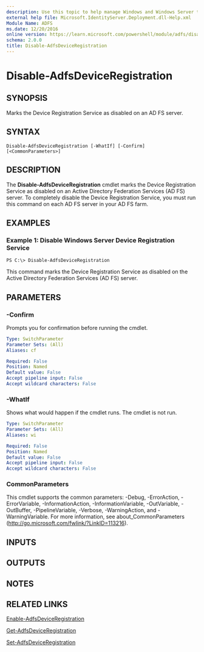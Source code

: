```yaml
---
description: Use this topic to help manage Windows and Windows Server technologies with Windows PowerShell.
external help file: Microsoft.IdentityServer.Deployment.dll-Help.xml
Module Name: ADFS
ms.date: 12/20/2016
online version: https://learn.microsoft.com/powershell/module/adfs/disable-adfsdeviceregistration?view=windowsserver2019-ps&wt.mc_id=ps-gethelp
schema: 2.0.0
title: Disable-AdfsDeviceRegistration
---
```


# Disable-AdfsDeviceRegistration

## SYNOPSIS
Marks the Device Registration Service as disabled on an AD FS server.

## SYNTAX

```
Disable-AdfsDeviceRegistration [-WhatIf] [-Confirm] [<CommonParameters>]
```

## DESCRIPTION
The **Disable-AdfsDeviceRegistration** cmdlet marks the Device Registration Service as disabled on an Active Directory Federation Services (AD FS) server.
To completely disable the Device Registration Service, you must run this command on each AD FS server in your AD FS farm.

## EXAMPLES

### Example 1: Disable Windows Server Device Registration Service
```
PS C:\> Disable-AdfsDeviceRegistration
```

This command marks the Device Registration Service as disabled on the Active Directory Federation Services (AD FS) server.

## PARAMETERS

### -Confirm
Prompts you for confirmation before running the cmdlet.

```yaml
Type: SwitchParameter
Parameter Sets: (All)
Aliases: cf

Required: False
Position: Named
Default value: False
Accept pipeline input: False
Accept wildcard characters: False
```

### -WhatIf
Shows what would happen if the cmdlet runs.
The cmdlet is not run.

```yaml
Type: SwitchParameter
Parameter Sets: (All)
Aliases: wi

Required: False
Position: Named
Default value: False
Accept pipeline input: False
Accept wildcard characters: False
```

### CommonParameters
This cmdlet supports the common parameters: -Debug, -ErrorAction, -ErrorVariable, -InformationAction, -InformationVariable, -OutVariable, -OutBuffer, -PipelineVariable, -Verbose, -WarningAction, and -WarningVariable. For more information, see about_CommonParameters (http://go.microsoft.com/fwlink/?LinkID=113216).

## INPUTS

## OUTPUTS

## NOTES

## RELATED LINKS

[Enable-AdfsDeviceRegistration](./Enable-AdfsDeviceRegistration.md)

[Get-AdfsDeviceRegistration](./Get-AdfsDeviceRegistration.md)

[Set-AdfsDeviceRegistration](./Set-AdfsDeviceRegistration.md)


